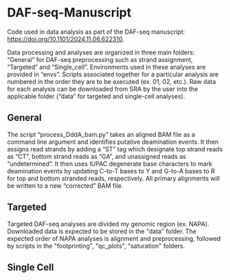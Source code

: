 # DAF-seq-Manuscript

Code used in data analysis as part of the DAF-seq manuscript: https://doi.org/10.1101/2024.11.06.622310.

Data processing and analyses are organized in three main folders: “General” for DAF-seq preprocessing such as strand assignment, “Targeted” and “Single_cell”. Environments used in these analyses are provided in “envs”. Scripts associated together for a particular analysis are numbered in the order they are to be executed (ex. 01, 02, etc.). Raw data for each analysis can be downloaded from SRA by the user into the applicable folder (“data” for targeted and single-cell analyses).

## General
The script “process_DddA_bam.py” takes an aligned BAM file as a command line argument and identifies putative deamination events. It then assigns read strands by adding a “ST” tag which designate top strand reads as “CT”, bottom strand reads as “GA”, and unassigned reads as “undetermined”. It then uses IUPAC degenerate base characters to mark deamination events by updating C-to-T bases to Y and G-to-A bases to R for top and bottom stranded reads, respectively. All primary alignments will be written to a new “corrected” BAM file.


## Targeted
Targeted DAF-seq analyses are divided my genomic region (ex. NAPA). Downloaded data is expected to be stored in the "data" folder.
The expected order of NAPA analyses is alignment and preprocessing, followed by scripts in the "footprinting", "qc_plots", "saturation" folders.


## Single Cell

